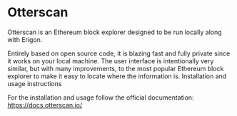 # Otterscan

Otterscan is an Ethereum block explorer designed to be run locally along with Erigon.

Entirely based on open source code, it is blazing fast and fully private since it works on your local machine. The user interface is intentionally very similar, but with many improvements, to the most popular Ethereum block explorer to make it easy to locate where the information is.
Installation and usage instructions

For the installation and usage follow the official documentation: <https://docs.otterscan.io/>